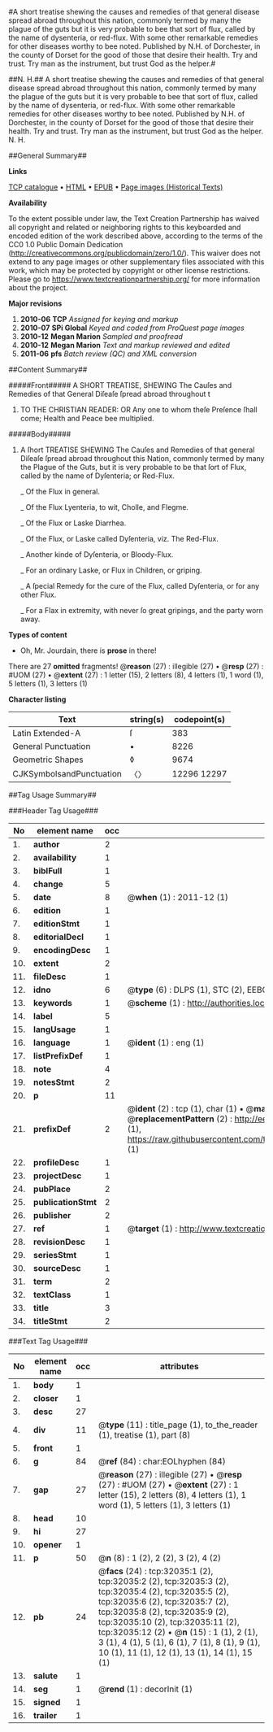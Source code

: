 #A short treatise shewing the causes and remedies of that general disease spread abroad throughout this nation, commonly termed by many the plague of the guts but it is very probable to bee that sort of flux, called by the name of dysenteria, or red-flux. With some other remarkable remedies for other diseases worthy to bee noted. Published by N.H. of Dorchester, in the county of Dorset for the good of those that desire their health. Try and trust. Try man as the instrument, but trust God as the helper.#

##N. H.##
A short treatise shewing the causes and remedies of that general disease spread abroad throughout this nation, commonly termed by many the plague of the guts but it is very probable to bee that sort of flux, called by the name of dysenteria, or red-flux. With some other remarkable remedies for other diseases worthy to bee noted. Published by N.H. of Dorchester, in the county of Dorset for the good of those that desire their health. Try and trust. Try man as the instrument, but trust God as the helper.
N. H.

##General Summary##

**Links**

[TCP catalogue](http://www.ota.ox.ac.uk/tcp/)  • 
[HTML](http://tei.it.ox.ac.uk/tcp/Texts-HTML/free/A42/A42987.html)  • 
[EPUB](http://tei.it.ox.ac.uk/tcp/Texts-EPUB/free/A42/A42987.epub) • 
[Page images (Historical Texts)](https://historicaltexts.jisc.ac.uk/eebo-99827613e)

**Availability**

To the extent possible under law, the Text Creation Partnership has waived all copyright and related or neighboring rights to this keyboarded and encoded edition of the work described above, according to the terms of the CC0 1.0 Public Domain Dedication (http://creativecommons.org/publicdomain/zero/1.0/). This waiver does not extend to any page images or other supplementary files associated with this work, which may be protected by copyright or other license restrictions. Please go to https://www.textcreationpartnership.org/ for more information about the project.

**Major revisions**

1. __2010-06__ __TCP__ *Assigned for keying and markup*
1. __2010-07__ __SPi Global__ *Keyed and coded from ProQuest page images*
1. __2010-12__ __Megan Marion__ *Sampled and proofread*
1. __2010-12__ __Megan Marion__ *Text and markup reviewed and edited*
1. __2011-06__ __pfs__ *Batch review (QC) and XML conversion*

##Content Summary##

#####Front#####
A SHORT TREATISE, SHEWING The Cauſes and Remedies of that General Diſeaſe ſpread abroad throughout t
1. TO THE CHRISTIAN READER: OR Any one to whom theſe Preſence ſhall come; Health and Peace bee multiplied.

#####Body#####

1. A ſhort TREATISE SHEWING The Cauſes and Remedies of that general Diſeaſe ſpread abroad throughout this Nation, commonly termed by many the Plague of the Guts, but it is very probable to be that ſort of Flux, called by the name of Dyſenteria; or Red-Flux.

    _ Of the Flux in general.

    _ Of the Flux Lyenteria, to wit, Cholle, and Flegme.

    _ Of the Flux or Laske Diarrhea.

    _ Of the Flux, or Laske called Dyſenteria, viz. The Red-Flux.

    _ Another kinde of Dyſenteria, or Bloody-Flux.

    _ For an ordinary Laske, or Flux in Children, or griping.

    _ A ſpecial Remedy for the cure of the Flux, called Dyſenteria, or for any other Flux.

    _ For a Flax in extremity, with never ſo great gripings, and the party worn away.

**Types of content**

  * Oh, Mr. Jourdain, there is **prose** in there!

There are 27 **omitted** fragments! 
 @__reason__ (27) : illegible (27)  •  @__resp__ (27) : #UOM (27)  •  @__extent__ (27) : 1 letter (15), 2 letters (8), 4 letters (1), 1 word (1), 5 letters (1), 3 letters (1)

**Character listing**


|Text|string(s)|codepoint(s)|
|---|---|---|
|Latin Extended-A|ſ|383|
|General Punctuation|•|8226|
|Geometric Shapes|◊|9674|
|CJKSymbolsandPunctuation|〈〉|12296 12297|

##Tag Usage Summary##

###Header Tag Usage###

|No|element name|occ|attributes|
|---|---|---|---|
|1.|__author__|2||
|2.|__availability__|1||
|3.|__biblFull__|1||
|4.|__change__|5||
|5.|__date__|8| @__when__ (1) : 2011-12 (1)|
|6.|__edition__|1||
|7.|__editionStmt__|1||
|8.|__editorialDecl__|1||
|9.|__encodingDesc__|1||
|10.|__extent__|2||
|11.|__fileDesc__|1||
|12.|__idno__|6| @__type__ (6) : DLPS (1), STC (2), EEBO-CITATION (1), PROQUEST (1), VID (1)|
|13.|__keywords__|1| @__scheme__ (1) : http://authorities.loc.gov/ (1)|
|14.|__label__|5||
|15.|__langUsage__|1||
|16.|__language__|1| @__ident__ (1) : eng (1)|
|17.|__listPrefixDef__|1||
|18.|__note__|4||
|19.|__notesStmt__|2||
|20.|__p__|11||
|21.|__prefixDef__|2| @__ident__ (2) : tcp (1), char (1)  •  @__matchPattern__ (2) : ([0-9\-]+):([0-9IVX]+) (1), (.+) (1)  •  @__replacementPattern__ (2) : http://eebo.chadwyck.com/downloadtiff?vid=$1&page=$2 (1), https://raw.githubusercontent.com/textcreationpartnership/Texts/master/tcpchars.xml#$1 (1)|
|22.|__profileDesc__|1||
|23.|__projectDesc__|1||
|24.|__pubPlace__|2||
|25.|__publicationStmt__|2||
|26.|__publisher__|2||
|27.|__ref__|1| @__target__ (1) : http://www.textcreationpartnership.org/docs/. (1)|
|28.|__revisionDesc__|1||
|29.|__seriesStmt__|1||
|30.|__sourceDesc__|1||
|31.|__term__|2||
|32.|__textClass__|1||
|33.|__title__|3||
|34.|__titleStmt__|2||


###Text Tag Usage###

|No|element name|occ|attributes|
|---|---|---|---|
|1.|__body__|1||
|2.|__closer__|1||
|3.|__desc__|27||
|4.|__div__|11| @__type__ (11) : title_page (1), to_the_reader (1), treatise (1), part (8)|
|5.|__front__|1||
|6.|__g__|84| @__ref__ (84) : char:EOLhyphen (84)|
|7.|__gap__|27| @__reason__ (27) : illegible (27)  •  @__resp__ (27) : #UOM (27)  •  @__extent__ (27) : 1 letter (15), 2 letters (8), 4 letters (1), 1 word (1), 5 letters (1), 3 letters (1)|
|8.|__head__|10||
|9.|__hi__|27||
|10.|__opener__|1||
|11.|__p__|50| @__n__ (8) : 1 (2), 2 (2), 3 (2), 4 (2)|
|12.|__pb__|24| @__facs__ (24) : tcp:32035:1 (2), tcp:32035:2 (2), tcp:32035:3 (2), tcp:32035:4 (2), tcp:32035:5 (2), tcp:32035:6 (2), tcp:32035:7 (2), tcp:32035:8 (2), tcp:32035:9 (2), tcp:32035:10 (2), tcp:32035:11 (2), tcp:32035:12 (2)  •  @__n__ (15) : 1 (1), 2 (1), 3 (1), 4 (1), 5 (1), 6 (1), 7 (1), 8 (1), 9 (1), 10 (1), 11 (1), 12 (1), 13 (1), 14 (1), 15 (1)|
|13.|__salute__|1||
|14.|__seg__|1| @__rend__ (1) : decorInit (1)|
|15.|__signed__|1||
|16.|__trailer__|1||

